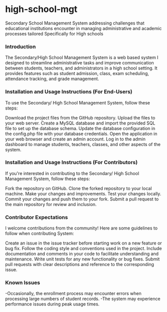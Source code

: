 # high-school-mgt
 Secondary School Management System addressing challenges that educational institutions encounter in managing administrative and academic processes tailored Specifically for High schools

### Introduction
The Secondary/High School Management System is a web based system I designed to streamline administrative tasks and improve communication between students, teachers, and administrators in a high school setting. It provides features such as student admission, class, exam scheduling, attendance tracking, and grade management.

### Installation and Usage Instructions (For End-Users)
To use the Secondary/ High School Management System, follow these steps:

Download the project files from the GitHub repository.
Upload the files to your web server.
Create a MySQL database and import the provided SQL file to set up the database schema.
Update the database configuration in the config.php file with your database credentials.
Open the application in your web browser and create an admin account.
Log in to the admin dashboard to manage students, teachers, classes, and other aspects of the system.

### Installation and Usage Instructions (For Contributors)
If you're interested in contributing to the Secondary/ High School Management System, follow these steps:

Fork the repository on GitHub.
Clone the forked repository to your local machine.
Make your changes and improvements.
Test your changes locally.
Commit your changes and push them to your fork.
Submit a pull request to the main repository for review and inclusion.

### Contributor Expectations
I welcome contributions from the community! Here are some guidelines to follow when contributing System:

Create an issue in the issue tracker before starting work on a new feature or bug fix.
Follow the coding style and conventions used in the project.
Include documentation and comments in your code to facilitate understanding and maintenance.
Write unit tests for any new functionality or bug fixes.
Submit pull requests with clear descriptions and reference to the corresponding issue.

### Known Issues
-Occasionally, the enrollment process may encounter errors when processing large numbers of student records.
-The system may experience performance issues during peak usage times.

